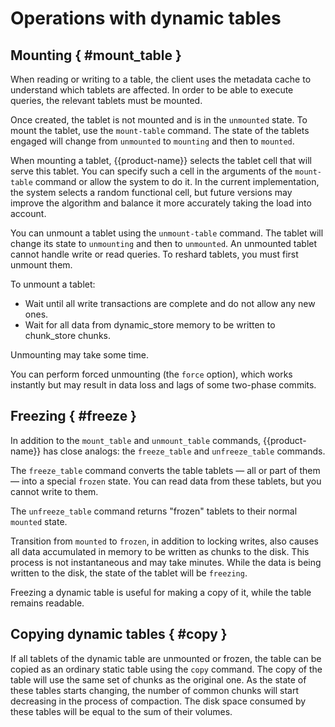 # Operations with dynamic tables

## Mounting { #mount_table }

When reading or writing to a table, the client uses the metadata cache to understand which tablets are affected. In order to be able to execute queries, the relevant tablets must be mounted.

Once created, the tablet is not mounted and is in the `unmounted` state. To mount the tablet, use the `mount-table` command. The state of the tablets engaged will change from `unmounted` to `mounting` and then to `mounted`.

When mounting a tablet, {{product-name}} selects the tablet cell that will serve this tablet. You can specify such a cell in the arguments of the `mount-table` command or allow the system to do it. In the current implementation, the system selects a random functional cell, but future versions may improve the algorithm and balance it more accurately taking the load into account.

You can unmount a tablet using the `unmount-table` command. The tablet will change its state to `unmounting` and then to `unmounted`. An unmounted tablet cannot handle write or read queries. To reshard tablets, you must first unmount them.

To unmount a tablet:

- Wait until all write transactions are complete and do not allow any new ones.
- Wait for all data from dynamic_store memory to be written to chunk_store chunks.

Unmounting may take some time.

You can perform forced unmounting (the `force` option), which works instantly but may result in data loss and lags of some two-phase commits.

## Freezing { #freeze }

In addition to the `mount_table` and `unmount_table` commands, {{product-name}} has close analogs: the `freeze_table` and `unfreeze_table` commands.

The `freeze_table` command converts the table tablets — all or part of them — into a special `frozen` state. You can read data from these tablets, but you cannot write to them.

The `unfreeze_table` command returns "frozen" tablets to their normal `mounted` state.

Transition from `mounted` to `frozen`, in addition to locking writes, also causes all data accumulated in memory to be written as chunks to the disk. This process is not instantaneous and may take minutes. While the data is being written to the disk, the state of the tablet will be `freezing`.

Freezing a dynamic table is useful for making a copy of it, while the table remains readable.

## Copying dynamic tables { #copy }

If all tablets of the dynamic table are unmounted or frozen, the table can be copied as an ordinary static table using the `copy` command. The copy of the table will use the same set of chunks as the original one. As the state of these tables starts changing, the number of common chunks will start decreasing in the process of compaction. The disk space consumed by these tables will be equal to the sum of their volumes.

